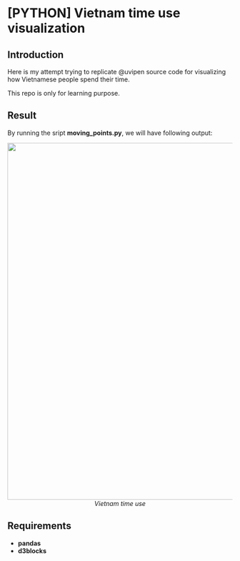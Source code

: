# [PYTHON] Vietnam time use visualization

## Introduction

Here is my attempt trying to replicate @uvipen source code for visualizing how Vietnamese people spend their time.

This repo is only for learning purpose. 

## Result
By running the sript **moving_points.py**, we will have following output:
<p align="center">
  <img src="output.gif" width=800><br/>
  <i>Vietnam time use</i>
</p>

## Requirements

* **pandas**
* **d3blocks** 
